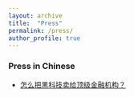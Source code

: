 ```yaml
---
layout: archive
title:  "Press"
permalink: /press/
author_profile: true
---
```


### Press in Chinese
+ [怎么把黑科技卖给顶级金融机构？](https://mp.weixin.qq.com/s/58ZsOjX-nGfFK-2Thq_0ng)
